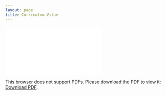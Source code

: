 ```yaml
---
layout: page
title: Curriculum Vitae
---
```


<object data="files/Evan_Perkowski_CV_UpdatedSu2020_08-14-2020.pdf" type="application/pdf" width="700px" height="700px">
    <embed src="files/Evan_Perkowski_CV_UpdatedSu2020_08-14-2020.pdf">
        <p>This browser does not support PDFs. Please download the PDF to view it: <a href="http://yoursite.com/the.pdf">Download PDF</a>.</p>
    </embed>
</object>

